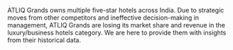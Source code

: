 ATLIQ Grands owns multiple five-star hotels across India. Due to strategic moves from other competitors and ineffective decision-making in management, ATLIQ Grands are losing its market share and revenue in the luxury/business hotels category. We are here to provide them with insights from their historical data.
